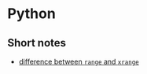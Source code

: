 # Python

## Short notes
* [difference between `range` and `xrange`](http://pythoncentral.io/how-to-use-pythons-xrange-and-range/)